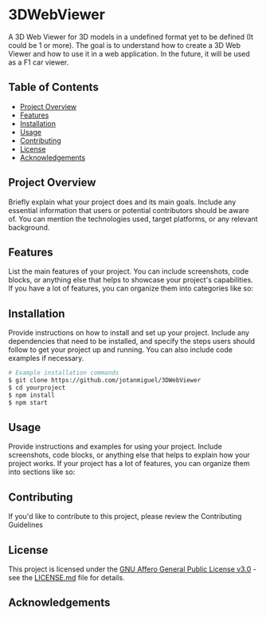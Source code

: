 # 3DWebViewer

A 3D Web Viewer for 3D models in a undefined format yet to be defined (It could be 1 or more). The goal is to understand how to create a 3D Web Viewer and how to use it in a web application. In the future, it will be used as a F1 car viewer.

## Table of Contents

- [Project Overview](#project-overview)
- [Features](#features)
- [Installation](#installation)
- [Usage](#usage)
- [Contributing](#contributing)
- [License](#license)
- [Acknowledgements](#acknowledgements)

## Project Overview

Briefly explain what your project does and its main goals. Include any essential information that users or potential contributors should be aware of. You can mention the technologies used, target platforms, or any relevant background.

## Features

List the main features of your project. You can include screenshots, code blocks, or anything else that helps to showcase your project's capabilities. If you have a lot of features, you can organize them into categories like so:

## Installation

Provide instructions on how to install and set up your project. Include any dependencies that need to be installed, and specify the steps users should follow to get your project up and running. You can also include code examples if necessary.

```bash
# Example installation commands
$ git clone https://github.com/jotanmiguel/3DWebViewer
$ cd yourproject
$ npm install
$ npm start

```

## Usage

Provide instructions and examples for using your project. Include screenshots, code blocks, or anything else that helps to explain how your project works. If your project has a lot of features, you can organize them into sections like so:

## Contributing

If you'd like to contribute to this project, please review the Contributing Guidelines

## License

This project is licensed under the [GNU Affero General Public License v3.0](https://github.com/jotanmiguel/3DWebViewer/blob/main/LICENSE) - see the [LICENSE.md](LICENSE.md) file for details.

## Acknowledgements
